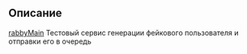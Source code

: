## Описание

[rabbyMain](https://github.com/VVIkon/rabbyMain) Тестовый сервис генерации фейкового пользователя и отправки его в очередь
